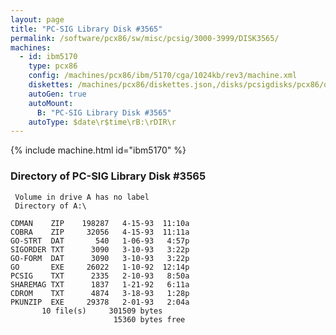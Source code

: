 ```yaml
---
layout: page
title: "PC-SIG Library Disk #3565"
permalink: /software/pcx86/sw/misc/pcsig/3000-3999/DISK3565/
machines:
  - id: ibm5170
    type: pcx86
    config: /machines/pcx86/ibm/5170/cga/1024kb/rev3/machine.xml
    diskettes: /machines/pcx86/diskettes.json,/disks/pcsigdisks/pcx86/diskettes.json
    autoGen: true
    autoMount:
      B: "PC-SIG Library Disk #3565"
    autoType: $date\r$time\rB:\rDIR\r
---
```


{% include machine.html id="ibm5170" %}

### Directory of PC-SIG Library Disk #3565

     Volume in drive A has no label
     Directory of A:\

    CDMAN    ZIP    198287   4-15-93  11:10a
    COBRA    ZIP     32056   4-15-93  11:11a
    GO-STRT  DAT       540   1-06-93   4:57p
    SIGORDER TXT      3090   3-10-93   3:22p
    GO-FORM  DAT      3090   3-10-93   3:22p
    GO       EXE     26022   1-10-92  12:14p
    PCSIG    TXT      2335   2-10-93   8:50a
    SHAREMAG TXT      1837   1-21-92   6:11a
    CDROM    TXT      4874   3-18-93   1:28p
    PKUNZIP  EXE     29378   2-01-93   2:04a
           10 file(s)     301509 bytes
                           15360 bytes free
